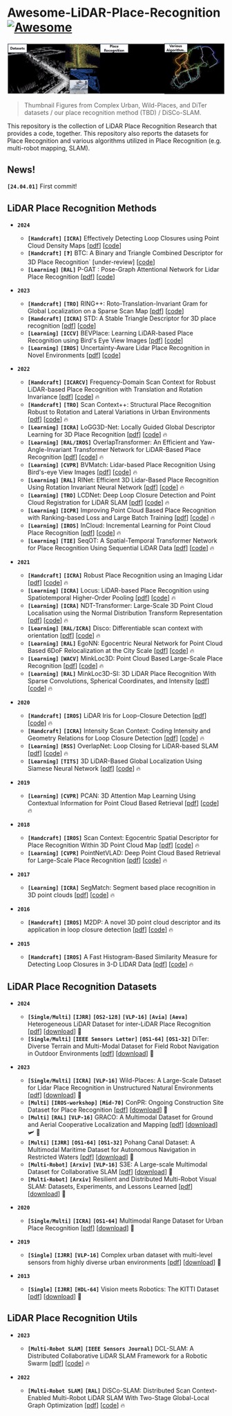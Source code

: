 # Awesome-LiDAR-Place-Recognition [![Awesome](https://awesome.re/badge.svg)](https://awesome.re)
![image](awesome-lidar-place-recognition.gif)
>Thumbnail Figures from Complex Urban, Wild-Places, and DiTer datasets / our place recognition method (TBD) / DiSCo-SLAM.  


This repository is the collection of LiDAR Place Recognition Research that provides a code, together. This repository also reports the datasets for Place Recognition and various algorithms utilized in Place Recognition (e.g. multi-robot mapping, SLAM).


## News!
__`[24.04.01]`__ First commit! 

## LiDAR Place Recognition Methods
- __`2024`__
  -  __`[Handcraft]`__ __`[ICRA]`__ Effectively Detecting Loop Closures using Point Cloud Density Maps [[pdf](https://www.ipb.uni-bonn.de/wp-content/papercite-data/pdf/gupta2024icra.pdf)] [[code](https://github.com/PRBonn/MapClosures)]
  -  __`[Handcraft]`__ __`[❓]`__ BTC: A Binary and Triangle Combined Descriptor for 3D Place Recognition` [under-review] [[code](https://github.com/hku-mars/btc_descriptor)]
  -  __`[Learning]`__ __`[RAL]`__ P-GAT : Pose-Graph Attentional Network for Lidar Place Recognition [[pdf](https://arxiv.org/pdf/2309.00168.pdf)] [[code](https://github.com/csiro-robotics/P-GAT)]

- __`2023`__
  -  __`[Handcraft]`__ __`[TRO]`__ RING++: Roto-Translation-Invariant Gram for Global Localization on a Sparse Scan Map [[pdf](https://ieeexplore.ieee.org/stamp/stamp.jsp?tp=&arnumber=10224330)] [[code](https://github.com/lus6-Jenny/RING)]
  -  __`[Handcraft]`__ __`[ICRA]`__ STD: A Stable Triangle Descriptor for 3D place recognition [[pdf](https://arxiv.org/pdf/2209.12435.pdf)] [[code](https://github.com/hku-mars/STD)]
  -  __`[Learning]`__ __`[ICCV]`__ BEVPlace: Learning LiDAR-based Place Recognition using Bird's Eye View Images [[pdf](https://arxiv.org/pdf/2302.14325.pdf)] [[code](https://github.com/zjuluolun/BEVPlace)]
  -  __`[Learning]`__ __`[IROS]`__ Uncertainty-Aware Lidar Place Recognition in Novel Environments [[pdf](https://arxiv.org/pdf/2210.01361.pdf)] [[code](https://github.com/csiro-robotics/Uncertainty-LPR)]

- __`2022`__
    -  __`[Handcraft]`__ __`[ICARCV]`__ Frequency-Domain Scan Context for Robust LiDAR-based Place Recognition with Translation and Rotation Invariance [[pdf](https://arxiv.org/pdf/2206.12628.pdf)] [[code](https://github.com/soytony/FreSCo)] 🔥
    -  __`[Handcraft]`__ __`[TRO]`__ Scan Context++: Structural Place Recognition Robust to Rotation and Lateral Variations in Urban Environments [[pdf](https://arxiv.org/pdf/2109.13494.pdf)] [[code](https://github.com/gisbi-kim/scancontext_tro)] 🔥
    -  __`[Learning]`__ __`[ICRA]`__ LoGG3D-Net: Locally Guided Global Descriptor Learning for 3D Place Recognition [[pdf](https://arxiv.org/pdf/2109.08336.pdf)] [[code](https://github.com/csiro-robotics/LoGG3D-Net)] 🔥
    -  __`[Learning]`__ __`[RAL/IROS]`__ OverlapTransformer: An Efficient and Yaw-Angle-Invariant Transformer Network for LiDAR-Based Place Recognition [[pdf](https://arxiv.org/pdf/2203.03397.pdf)] [[code](https://github.com/haomo-ai/OverlapTransformer)] 🔥
    -  __`[Learning]`__ __`[CVPR]`__ BVMatch: Lidar-based Place Recognition Using Bird's-eye View Images [[pdf](https://arxiv.org/pdf/2109.00317.pdf)] [[code](https://github.com/zjuluolun/BVMatch)] 🔥
    -  __`[Learning]`__ __`[RAL]`__ RINet: Efficient 3D Lidar-Based Place Recognition Using Rotation Invariant Neural Network [[pdf](https://ieeexplore.ieee.org/stamp/stamp.jsp?tp=&arnumber=9712221)] [[code](https://github.com/lilin-hitcrt/RINet)] 🔥
    -  __`[Learning]`__ __`[TRO]`__ LCDNet: Deep Loop Closure Detection and Point Cloud Registration for LiDAR SLAM [[pdf](https://arxiv.org/pdf/2103.05056.pdf)] [[code](https://github.com/robot-learning-freiburg/LCDNet)] 🔥
    -  __`[Learning]`__ __`[ICPR]`__ Improving Point Cloud Based Place Recognition with Ranking-based Loss and Large Batch Training [[pdf](https://arxiv.org/pdf/2203.00972.pdf)] [[code](https://github.com/jac99/MinkLoc3Dv2)] 🔥
    -  __`[Learning]`__ __`[IROS]`__ InCloud: Incremental Learning for Point Cloud Place Recognition [[pdf](https://arxiv.org/pdf/2203.00807.pdf)] [[code](https://github.com/csiro-robotics/InCloud)] 🔥
    -  __`[Learning]`__ __`[TIE]`__ SeqOT: A Spatial-Temporal Transformer Network for Place Recognition Using Sequential LiDAR Data [[pdf](https://arxiv.org/pdf/2209.07951.pdf)] [[code](https://github.com/BIT-MJY/SeqOT)] 🔥


- __`2021`__
    -  __`[Handcraft]`__ __`[ICRA]`__ Robust Place Recognition using an Imaging Lidar [[pdf](https://arxiv.org/pdf/2103.02111.pdf)] [[code](https://github.com/TixiaoShan/imaging_lidar_place_recognition)] 🔥
    -  __`[Learning]`__ __`[ICRA]`__ Locus: LiDAR-based Place Recognition using Spatiotemporal Higher-Order Pooling [[pdf](https://arxiv.org/pdf/2011.14497.pdf)] [[code](https://github.com/csiro-robotics/locus)] 🔥
    -  __`[Learning]`__ __`[ICRA]`__ NDT-Transformer: Large-Scale 3D Point Cloud Localisation using the Normal Distribution Transform Representation [[pdf](https://arxiv.org/pdf/2103.12292.pdf)] [[code](https://github.com/dachengxiaocheng/NDT-Transformer)] 🔥
    -  __`[Learning]`__ __`[RAL/ICRA]`__ Disco: Differentiable scan context with orientation [[pdf](https://arxiv.org/pdf/2010.10949.pdf)] [[code](https://github.com/MaverickPeter/DiSCO-pytorch)] 🔥
    -  __`[Learning]`__ __`[RAL]`__ EgoNN: Egocentric Neural Network for Point Cloud Based 6DoF Relocalization at the City Scale [[pdf](https://arxiv.org/pdf/2110.12486.pdf)] [[code](https://github.com/jac99/Egonn)] 🔥
    -  __`[Learning]`__ __`[WACV]`__ MinkLoc3D: Point Cloud Based Large-Scale Place Recognition [[pdf](https://arxiv.org/pdf/2011.04530.pdf)] [[code](https://github.com/jac99/MinkLoc3D)] 🔥
    -  __`[Learning]`__ __`[RAL]`__ MinkLoc3D-SI: 3D LiDAR Place Recognition With Sparse Convolutions, Spherical Coordinates, and Intensity [[pdf](https://arxiv.org/pdf/2112.06539.pdf)] [[code](https://github.com/KamilZywanowski/MinkLoc3D-SI)] 🔥

- __`2020`__
  -  __`[Handcraft]`__ __`[IROS]`__ LiDAR Iris for Loop-Closure Detection  [[pdf](https://ieeexplore.ieee.org/stamp/stamp.jsp?tp=&arnumber=9341010)] [[code](https://github.com/BigMoWangying/LiDAR-Iris)] 🔥
  -  __`[Handcraft]`__ __`[ICRA]`__ Intensity Scan Context: Coding Intensity and Geometry Relations for Loop Closure Detection [[pdf](https://arxiv.org/pdf/2003.05656.pdf)] [[code](https://github.com/wh200720041/iscloam)] 🔥
  -  __`[Learning]`__ __`[RSS]`__ OverlapNet: Loop Closing for LiDAR-based SLAM  [[pdf](https://arxiv.org/pdf/2105.11344.pdf)] [[code](https://github.com/PRBonn/OverlapNet)] 🔥
  -  __`[Learning]`__ __`[TITS]`__ 3D LiDAR-Based Global Localization Using Siamese Neural Network [[pdf](https://ieeexplore.ieee.org/stamp/stamp.jsp?tp=&arnumber=8734150)] [[code](https://github.com/HuanYin94/LocNet_caffe)] 🔥

- __`2019`__
  -  __`[Learning]`__ __`[CVPR]`__ PCAN: 3D Attention Map Learning Using Contextual Information for Point Cloud Based Retrieval [[pdf](https://arxiv.org/pdf/1904.09793.pdf)] [[code](https://github.com/XLechter/PCAN)] 🔥

- __`2018`__
  -  __`[Handcraft]`__ __`[IROS]`__ Scan Context: Egocentric Spatial Descriptor for Place Recognition Within 3D Point Cloud Map [[pdf](https://ieeexplore.ieee.org/stamp/stamp.jsp?tp=&arnumber=8593953)] [[code](https://github.com/gisbi-kim/scancontext)] 🔥
  -  __`[Learning]`__ __`[CVPR]`__ PointNetVLAD: Deep Point Cloud Based Retrieval for Large-Scale Place Recognition [[pdf](https://arxiv.org/pdf/1804.03492.pdf)] [[code](https://github.com/mikacuy/pointnetvlad)] 🔥

- __`2017`__
  -  __`[Learning]`__ __`[ICRA]`__ SegMatch: Segment based place recognition in 3D point clouds [[pdf](https://arxiv.org/pdf/1609.07720/1000.pdf)] [[code](https://github.com/ZengYeGe/segmatch)] 🔥

- __`2016`__
  -  __`[Handcraft]`__ __`[IROS]`__ M2DP: A novel 3D point cloud descriptor and its application in loop closure detection [[pdf](https://ieeexplore.ieee.org/stamp/stamp.jsp?tp=&arnumber=7759060)] [[code](https://github.com/LiHeUA/M2DP)] 🔥

- __`2015`__
  -  __`[Handcraft]`__ __`[IROS]`__ A Fast Histogram-Based Similarity Measure for Detecting Loop Closures in 3-D LIDAR Data [[pdf](https://ieeexplore.ieee.org/stamp/stamp.jsp?tp=&arnumber=7353454)] [[code](https://github.com/wangliuliu/histogram)] 🔥


## LiDAR Place Recognition Datasets
- __`2024`__
  -  __`[Single/Multi]`__ __`[IJRR]`__ __`[OS2-128]`__ __`[VLP-16]`__ __`[Avia]`__ __`[Aeva]`__ Heterogeneous LiDAR Dataset for inter-LiDAR Place Recognition [[pdf](https://arxiv.org/pdf/2309.14590.pdf)] [[download](https://sites.google.com/view/heliprdataset/home?authuser=0)] 🚙
  -  __`[Single/Multi]`__ __`[IEEE Sensors Letter]`__ __`[OS1-64]`__ __`[OS1-32]`__ DiTer: Diverse Terrain and Multi-Modal Dataset for Field Robot Navigation in Outdoor Environments [[pdf](https://ieeexplore.ieee.org/stamp/stamp.jsp?tp=&arnumber=10416213)] [[download](https://sites.google.com/view/diter-dataset/)] 🚙

- __`2023`__
  -  __`[Single/Multi]`__ __`[ICRA]`__ __`[VLP-16]`__ Wild-Places: A Large-Scale Dataset for Lidar Place Recognition in Unstructured Natural Environments [[pdf](https://arxiv.org/pdf/2211.12732.pdf)] [[download](https://csiro-robotics.github.io/Wild-Places/)] 🧔
  -  __`[Multi]`__ __`[IROS-workshop]`__ __`[Mid-70]`__ ConPR: Ongoing Construction Site Dataset for Place Recognition [[pdf](https://oravus.github.io/vpr-workshop/assets/accepted_papers/1_conpr_ongoing_construction_sit.pdf)] [[download](https://github.com/dongjae0107/ConPR)] 🧔
  -  __`[Multi]`__ __`[RAL]`__ __`[VLP-16]`__ GRACO: A Multimodal Dataset for Ground and Aerial Cooperative Localization and Mapping [[pdf](https://ieeexplore.ieee.org/stamp/stamp.jsp?tp=&arnumber=10008011)] [[download](https://sites.google.com/view/graco-dataset)] 🛩️ 🤖
  -  __`[Multi]`__  __`[IJRR]`__ __`[OS1-64]`__ __`[OS1-32]`__ Pohang Canal Dataset: A Multimodal Maritime Dataset for Autonomous Navigation in Restricted Waters [[pdf](https://arxiv.org/abs/2303.05555)] [[download](https://sites.google.com/view/pohang-canal-dataset)] 🚢
  -  __`[Multi-Robot]`__  __`[Arxiv]`__ __`[VLP-16]`__ S3E: A Large-scale Multimodal Dataset for Collaborative SLAM [[pdf](https://arxiv.org/pdf/2210.13723.pdf)] [[download](https://github.com/PengYu-Team/S3E)] 🤖
  -  __`[Multi-Robot]`__  __`[Arxiv]`__ Resilient and Distributed Multi-Robot Visual SLAM: Datasets, Experiments, and Lessons Learned [[pdf](https://arxiv.org/pdf/2304.04362.pdf)] [[download](https://github.com/MIT-SPARK/Kimera-Multi-Data)] 🤖

- __`2020`__
  -  __`[Single/Multi]`__ __`[ICRA]`__ __`[OS1-64]`__ Multimodal Range Dataset for Urban Place Recognition [[pdf](https://rpm.snu.ac.kr/publications/gskim-2020-icra.pdf)] [[download](https://sites.google.com/view/mulran-pr)] 🚙

- __`2019`__
  -  __`[Single]`__ __`[IJRR]`__ __`[VLP-16]`__ Complex urban dataset with multi-level sensors from highly diverse urban environments [[pdf](https://journals.sagepub.com/doi/pdf/10.1177/0278364919843996)] [[download](https://sites.google.com/view/complex-urban-dataset/system?authuser=0)] 🚙

- __`2013`__
  -  __`[Single]`__ __`[IJRR]`__ __`[HDL-64]`__ Vision meets Robotics: The KITTI Dataset [[pdf](https://journals.sagepub.com/doi/epub/10.1177/0278364913491297)] [[download](https://www.cvlibs.net/datasets/kitti/raw_data.php)] 🚙



## LiDAR Place Recognition Utils
- __`2023`__
  -  __`[Multi-Robot SLAM]`__ __`[IEEE Sensors Journal]`__ DCL-SLAM: A Distributed Collaborative LiDAR SLAM Framework for a Robotic Swarm [[pdf](https://ieeexplore.ieee.org/stamp/stamp.jsp?tp=&arnumber=10375928)] [[code](https://github.com/PengYu-Team/DCL-SLAM)] 🔥

- __`2022`__
  -  __`[Multi-Robot SLAM]`__ __`[RAL]`__ DiSCo-SLAM: Distributed Scan Context-Enabled Multi-Robot LiDAR SLAM With Two-Stage Global-Local Graph Optimization [[pdf](https://ieeexplore.ieee.org/stamp/stamp.jsp?tp=&arnumber=9662965)] [[code](https://github.com/RobustFieldAutonomyLab/DiSCo-SLAM)] 🔥
